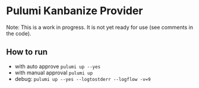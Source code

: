 # Pulumi Kanbanize Provider

Note: This is a work in progress. It is not yet ready for use (see comments in the code).

## How to run

- with auto approve `pulumi up --yes`
- with manual approval `pulumi up`
- debug: `pulumi up --yes --logtostderr --logflow -v=9`
